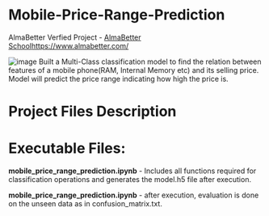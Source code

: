 # Mobile-Price-Range-Prediction
AlmaBetter Verfied Project - [AlmaBetter School](https://www.almabetter.com/)https://www.almabetter.com/ 

![image](https://github.com/Rushishete20/Mobile-Price-Range-Prediction/assets/139244240/bc204e23-2762-48de-aa75-622f21c4a15e)
Built a Multi-Class classification model to find the relation between features of a mobile phone(RAM, Internal Memory etc) and its selling price. Model will predict the price range indicating how high the price is.


# Project Files Description

# Executable Files:

**mobile_price_range_prediction.ipynb** - Includes all functions required for classification operations and generates the model.h5 file after execution.

**mobile_price_range_prediction.ipynb** - after execution, evaluation is done on the unseen data as in confusion_matrix.txt.
